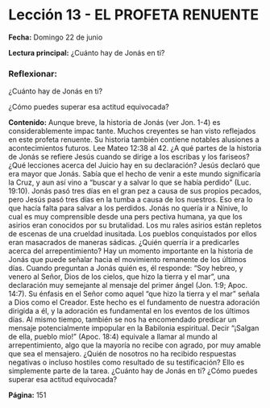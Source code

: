 # Lección 13 - EL PROFETA RENUENTE

**Fecha:** Domingo 22 de junio

**Lectura principal:** ¿Cuánto hay de Jonás en ti?

### Reflexionar:

¿Cuánto hay de Jonás en ti?

¿Cómo puedes superar esa actitud equivocada?

**Contenido:**
Aunque breve, la historia de Jonás (ver Jon. 1-4) es considerablemente impac­
tante. Muchos creyentes se han visto reflejados en este profeta renuente. Su
historia también contiene notables alusiones a acontecimientos futuros.
Lee Mateo 12:38 al 42. ¿A qué partes de la historia de Jonás se refiere
Jesús cuando se dirige a los escribas y los fariseos? ¿Qué lecciones acerca
del Juicio hay en su declaración?
Jesús declaró que era mayor que Jonás. Sabía que el hecho de venir a este
mundo significaría la Cruz, y aun así vino a “buscar y a salvar lo que se había
perdido” (Luc. 19:10). Jonás pasó tres días en el gran pez a causa de sus propios
pecados, pero Jesús pasó tres días en la tumba a causa de los nuestros. Eso era
lo que hacía falta para salvar a los perdidos.
Jonás no quería ir a Nínive, lo cual es muy comprensible desde una pers­
pectiva humana, ya que los asirios eran conocidos por su brutalidad. Los mu­
rales asirios están repletos de escenas de una crueldad inusitada. Los pueblos
conquistados por ellos eran masacrados de maneras sádicas. ¿Quién querría ir
a predicarles acerca del arrepentimiento?
Hay un momento importante en la historia de Jonás que puede señalar hacia
el movimiento remanente de los últimos días. Cuando preguntan a Jonás quién
es, él responde: “Soy hebreo, y venero al Señor, Dios de los cielos, que hizo la
tierra y el mar”, una declaración muy semejante al mensaje del primer ángel (Jon.
1:9; Apoc. 14:7). Su énfasis en el Señor como aquel “que hizo la tierra y el mar”
señala a Dios como el Creador. Este hecho es el fundamento de nuestra adoración
dirigida a él, y la adoración es fundamental en los eventos de los últimos días.
Al mismo tiempo, también se nos ha encomendado predicar un mensaje
potencialmente impopular en la Babilonia espiritual. Decir “¡Salgan de ella,
pueblo mío!” (Apoc. 18:4) equivale a llamar al mundo al arrepentimiento, algo
que la mayoría no recibe con agrado, por muy amable que sea el mensajero.
¿Quién de nosotros no ha recibido respuestas negativas o incluso hostiles como
resultado de su testificación? Ello es simplemente parte de la tarea.
¿Cuánto hay de Jonás en ti? ¿Cómo puedes superar esa actitud equivocada?

**Página:** 151
